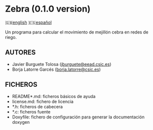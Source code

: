 Zebra (0.1.0 version)
=======================

:uk:[english](README.md) :es:[español](README.es.md)

Un programa para calcular el movimiento de mejillón cebra en redes de riego.

AUTORES
-------

* Javier Burguete Tolosa (jburguete@eead.csic.es)
* Borja Latorre Garcés (borja.latorre@csic.es)

FICHEROS
-----

* README\*.md: ficheros básicos de ayuda
* license.md: fichero de licencia
* \*.h: ficheros de cabecera
* \*.c: ficheros fuente
* Doxyfile: fichero de configuración para generar la documentación doxygen
